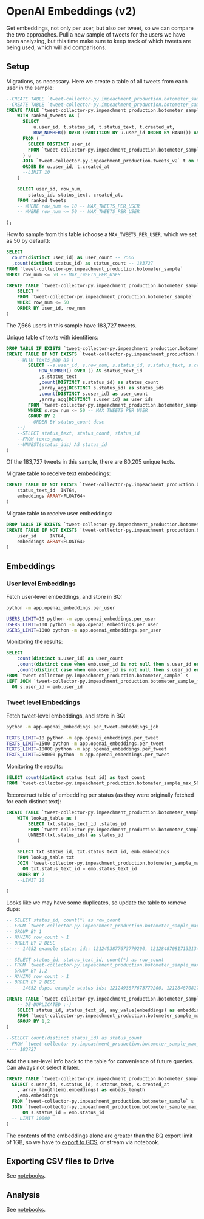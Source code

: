 # OpenAI Embeddings (v2)

Get embeddings, not only per user, but also per tweet, so we can compare the two approaches. Pull a new sample of tweets for the users we have been analyzing, but this time make sure to keep track of which tweets are being used, which will aid comparisons.

## Setup

Migrations, as necessary. Here we create a table of all tweets from each user in the sample:

```sql
--CREATE TABLE `tweet-collector-py.impeachment_production.botometer_sample_max_10` as (
--CREATE TABLE `tweet-collector-py.impeachment_production.botometer_sample_max_50` as (
CREATE TABLE `tweet-collector-py.impeachment_production.botometer_sample` as (
    WITH ranked_tweets AS (
      SELECT
          u.user_id, t.status_id, t.status_text, t.created_at,
          ROW_NUMBER() OVER (PARTITION BY u.user_id ORDER BY RAND()) AS row_num
      FROM (
        SELECT DISTINCT user_id
        FROM `tweet-collector-py.impeachment_production.botometer_sample_openai_tweet_embeddings_20230724`
      ) u
      JOIN `tweet-collector-py.impeachment_production.tweets_v2` t on t.user_id = u.user_id
      ORDER BY u.user_id, t.created_at
      --LIMIT 10
    )

    SELECT user_id, row_num,
        status_id, status_text, created_at,
    FROM ranked_tweets
    -- WHERE row_num <= 10 -- MAX_TWEETS_PER_USER
    -- WHERE row_num <= 50 -- MAX_TWEETS_PER_USER

);
```


How to sample from this table (choose a `MAX_TWEETS_PER_USER`, which we set as 50 by default):

```sql
SELECT
  count(distinct user_id) as user_count -- 7566
  ,count(distinct status_id) as status_count -- 183727
FROM `tweet-collector-py.impeachment_production.botometer_sample`
WHERE row_num <= 50 -- MAX_TWEETS_PER_USER
```

```sql
CREATE TABLE `tweet-collector-py.impeachment_production.botometer_sample_max_50` as (
    SELECT *
    FROM `tweet-collector-py.impeachment_production.botometer_sample`
    WHERE row_num <= 50
    ORDER BY user_id, row_num
)
```

The 7,566 users in this sample have 183,727 tweets.

Unique table of texts with identifiers:

```sql
DROP TABLE IF EXISTS `tweet-collector-py.impeachment_production.botometer_sample_max_50_texts_map`;
CREATE TABLE IF NOT EXISTS `tweet-collector-py.impeachment_production.botometer_sample_max_50_texts_map` as (
    --WITH texts_map as (
        SELECT --s.user_id, s.row_num, s.status_id, s.status_text, s.created_at
            ROW_NUMBER() OVER () AS status_text_id
            ,s.status_text
            ,count(DISTINCT s.status_id) as status_count
            ,array_agg(DISTINCT s.status_id) as status_ids
            ,count(DISTINCT s.user_id) as user_count
            ,array_agg(DISTINCT s.user_id) as user_ids
        FROM `tweet-collector-py.impeachment_production.botometer_sample` s
        WHERE s.row_num <= 50 -- MAX_TWEETS_PER_USER
        GROUP BY 2
        --ORDER BY status_count desc
    --)
    --SELECT status_text, status_count, status_id
    --FROM texts_map,
    --UNNEST(status_ids) AS status_id
)
```

Of the 183,727 tweets in this sample, there are 80,205 unique texts.

Migrate table to receive text embeddings:

```sql
CREATE TABLE IF NOT EXISTS `tweet-collector-py.impeachment_production.botometer_sample_max_50_openai_text_embeddings` (
    status_text_id	INT64,
    embeddings ARRAY<FLOAT64>
)
```

Migrate table to receive user embeddings:

```sql
DROP TABLE IF EXISTS `tweet-collector-py.impeachment_production.botometer_sample_max_50_openai_user_embeddings`;
CREATE TABLE IF NOT EXISTS `tweet-collector-py.impeachment_production.botometer_sample_max_50_openai_user_embeddings` (
    user_id	    INT64,
    embeddings ARRAY<FLOAT64>
)
```

## Embeddings

### User level Embeddings

Fetch user-level embeddings, and store in BQ:

```sh
python -m app.openai_embeddings.per_user

USERS_LIMIT=10 python -m app.openai_embeddings.per_user
USERS_LIMIT=100 python -m app.openai_embeddings.per_user
USERS_LIMIT=1000 python -m app.openai_embeddings.per_user
```

Monitoring the results:

```sql
SELECT
    count(distinct s.user_id) as user_count
    ,count(distinct case when emb.user_id is not null then s.user_id end) as users_collected
    ,count(distinct case when emb.user_id is not null then s.user_id end) / count(distinct s.user_id) as pct_collected
FROM `tweet-collector-py.impeachment_production.botometer_sample` s
LEFT JOIN `tweet-collector-py.impeachment_production.botometer_sample_max_50_openai_user_embeddings`  emb
  ON s.user_id = emb.user_id

```


### Tweet level Embeddings

Fetch tweet-level embeddings, and store in BQ:

```sh
python -m app.openai_embeddings.per_tweet.embeddings_job

TEXTS_LIMIT=10 python -m app.openai_embeddings.per_tweet
TEXTS_LIMIT=1500 python -m app.openai_embeddings.per_tweet
TEXTS_LIMIT=10000 python -m app.openai_embeddings.per_tweet
TEXTS_LIMIT=250000 python -m app.openai_embeddings.per_tweet
```

Monitoring the results:

```sql
SELECT count(distinct status_text_id) as text_count
FROM `tweet-collector-py.impeachment_production.botometer_sample_max_50_openai_text_embeddings`  emb
```


Reconstruct table of embedding per status (as they were originally fetched for each distinct text):


```sql
CREATE TABLE `tweet-collector-py.impeachment_production.botometer_sample_max_50_openai_status_embeddings` as (
    WITH lookup_table as (
        SELECT txt.status_text_id ,status_id
        FROM `tweet-collector-py.impeachment_production.botometer_sample_max_50_texts_map` txt,
        UNNEST(txt.status_ids) as status_id
    )

    SELECT txt.status_id, txt.status_text_id, emb.embeddings
    FROM lookup_table txt
    JOIN `tweet-collector-py.impeachment_production.botometer_sample_max_50_openai_text_embeddings`  emb
      ON txt.status_text_id = emb.status_text_id
    ORDER BY 2
    --LIMIT 10

)
```

Looks like we may have some duplicates, so update the table to remove dups:

```sql
-- SELECT status_id, count(*) as row_count
-- FROM `tweet-collector-py.impeachment_production.botometer_sample_max_50_openai_status_embeddings`
-- GROUP BY 1
-- HAVING row_count > 1
-- ORDER BY 2 DESC
-- -- 14652 example status ids: 1212493877673779200, 1212848708171321344, 1217970948529364992

-- SELECT status_id, status_text_id, count(*) as row_count
-- FROM `tweet-collector-py.impeachment_production.botometer_sample_max_50_openai_status_embeddings`
-- GROUP BY 1,2
-- HAVING row_count > 1
-- ORDER BY 2 DESC
-- -- 14652 dups, example status ids: 1212493877673779200, 1212848708171321344, 1217970948529364992

CREATE TABLE `tweet-collector-py.impeachment_production.botometer_sample_max_50_openai_status_embeddings_v2` as (
    -- DE-DUPLICATED :-)
    SELECT status_id, status_text_id, any_value(embeddings) as embeddings
    FROM `tweet-collector-py.impeachment_production.botometer_sample_max_50_openai_status_embeddings`
    GROUP BY 1,2
)

--SELECT count(distinct status_id) as status_count
--FROM `tweet-collector-py.impeachment_production.botometer_sample_max_50_openai_status_embeddings_v2`
---- 183727
```

Add the user-level info back to the table for convenience of future queries. Can always not select it later.

```sql
CREATE TABLE `tweet-collector-py.impeachment_production.botometer_sample_max_50_openai_status_embeddings_v3` as (
  SELECT s.user_id, s.status_id, s.status_text, s.created_at
    , array_length(emb.embeddings) as embeds_length
    ,emb.embeddings
  FROM `tweet-collector-py.impeachment_production.botometer_sample` s
  JOIN `tweet-collector-py.impeachment_production.botometer_sample_max_50_openai_status_embeddings_v2` emb
      ON s.status_id = emb.status_id
  -- LIMIT 10000
)

```

The contents of the embeddings alone are greater than the BQ export limit of 1GB, so we have to [export to GCS](https://cloud.google.com/bigquery/docs/exporting-data), or stream via notebook.



## Exporting CSV files to Drive

See [notebooks](/notebooks/openai_embeddings_v2/README.md).

## Analysis

See [notebooks](/notebooks/openai_embeddings_v2/README.md).
